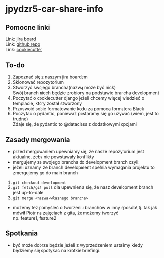 # jpydzr5-car-share-info

## Pomocne linki
Link: [jira board](https://jira.is-academy.pl/secure/RapidBoard.jspa?projectKey=JPYDZR5CSI&useStoredSettings=true&rapidView=735)\
Link: [github repo](https://github.com/infoshareacademy/jpydzr5-car-share-info)\
Link: [cookiecutter](https://github.com/cookiecutter/cookiecutter-django)

## To-do
1. Zapoznać się z naszym jira boardem
2. Sklonować repozytorium
3. Stworzyć swojego brancha(nazwą może być nick)\
Swój branch niech będzie zrobiony na podstawie brancha development
4. Poczytać o cookiecutter django jeżeli chcemy więcej wiedzieć o templacie, który został stworzony
5. Przyswoić sobie formatowanie kodu za pomocą formatera Black
6. Poczytać o pydantic, ponieważ postaramy się go używać (wiem, jest to trudne)\
Zdaje się, że pydantic to @dataclass z dodatkowymi opcjami

## Zasady mergowania
- przed mergowaniem upewniamy się, że nasze repozytorium jest aktualne, żeby nie powstawały konflikty
- mergujemy ze swojego brancha do development branch czyli:
- jeżeli uznamy, że branch development spełnia wymagania projektu to zmergujemy go do main branch
1. `git checkout development`
2. `git fetch/git pull` dla upewnienia się, że nasz development branch jest up-to-date
3. `git merge <nazwa-własnego brancha>`
- możemy też pomyśleć o tworzeniu branchów w inny sposób\ 
tj. tak jak mówił Piotr na zajęciach z gita, że możemy tworzyć\
np. feature1, feature2

## Spotkania
- być może dobrze będzie jeżeli z wyprzedzeniem ustalimy kiedy będziemy się spotykać na krótkie briefingi.